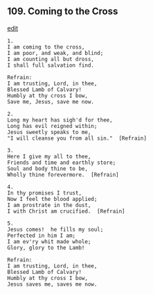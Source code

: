 
## 109.  Coming to the Cross
[edit](https://docs.google.com/document/d/1LRPMGNCPrKEa43gvDcPxezECFuFpma92/edit?mode=html)



    1.
    I am coming to the cross,
    I am poor, and weak, and blind;
    I am counting all but dross,
    I shall full salvation find.

    Refrain:
    I am trusting, Lord, in thee,
    Blessed Lamb of Calvary!
    Humbly at thy cross I bow,
    Save me, Jesus, save me now.

    2.
    Long my heart has sigh'd for thee,
    Long has evil reigned within;
    Jesus sweetly speaks to me,
    "I will cleanse you from all sin."  [Refrain]

    3.
    Here I give my all to thee,
    Friends and time and earthly store;
    Soul and body thine to be,
    Wholly thine forevermore.  [Refrain]

    4.
    In thy promises I trust,
    Now I feel the blood applied;
    I am prostrate in the dust,
    I with Christ am crucified.  [Refrain]

    5.
    Jesus comes!  he fills my soul;
    Perfected in him I am;
    I am ev'ry whit made whole;
    Glory, glory to the Lamb!  

    Refrain:
    I am trusting, Lord, in thee,
    Blessed Lamb of Calvary!
    Humbly at thy cross I bow,
    Jesus saves me, saves me now.
